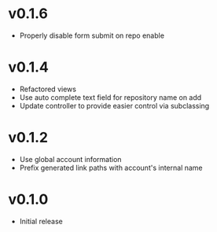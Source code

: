 # v0.1.6
* Properly disable form submit on repo enable

# v0.1.4
* Refactored views
* Use auto complete text field for repository name on add
* Update controller to provide easier control via subclassing

# v0.1.2
* Use global account information
* Prefix generated link paths with account's internal name

# v0.1.0
* Initial release
